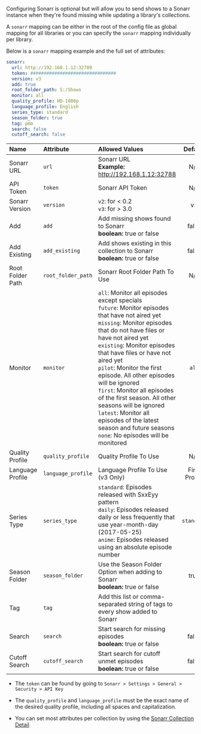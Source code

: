 Configuring Sonarr is optional but will allow you to send shows to a Sonarr instance when they're found missing while updating a library's collections.

A `sonarr` mapping can be either in the root of the config file as global mapping for all libraries or you can specify the `sonarr` mapping individually per library.

Below is a `sonarr` mapping example and the full set of attributes:
```YAML
sonarr:
  url: http://192.168.1.12:32789
  token: ################################
  version: v3
  add: true
  root_folder_path: S:/Shows
  monitor: all
  quality_profile: HD-1080p
  language_profile: English
  series_type: standard
  season_folder: true
  tag: pmm
  search: false
  cutoff_search: false
```

| Name | Attribute | Allowed Values| Default | Required |
| :--- | :--- | :--- | :---: | :---: |
| Sonarr URL | `url` | Sonarr URL<br>**Example:** http://192.168.1.12:32788 | N/A | :heavy_check_mark: |
| API Token | `token` | Sonarr API Token | N/A | :heavy_check_mark: |
| Sonarr Version | `version` | `v2`: for < 0.2<br>`v3`: for > 3.0 | v2 | :x: |
| Add | `add` | Add missing shows found to Sonarr<br>**boolean:** true or false | false | :x: |
| Add Existing | `add_existing` | Add shows existing in this collection to Sonarr<br>**boolean:** true or false | false | :x: |
| Root Folder Path | `root_folder_path` | Sonarr Root Folder Path To Use | N/A | :heavy_check_mark: |
| Monitor | `monitor` | `all`: Monitor all episodes except specials<br>`future`: Monitor episodes that have not aired yet<br>`missing`: Monitor episodes that do not have files or have not aired yet<br>`existing`: Monitor episodes that have files or have not aired yet<br>`pilot`: Monitor the first episode. All other episodes will be ignored<br>`first`: Monitor all episodes of the first season. All other seasons will be ignored<br>`latest`: Monitor all episodes of the latest season and future seasons<br>`none`: No episodes will be monitored | `all` | :x: |
| Quality Profile | `quality_profile` | Quality Profile To Use | N/A | :heavy_check_mark: |
| Language Profile | `language_profile` | Language Profile To Use (v3 Only) | First Profile | :x: |
| Series Type | `series_type` | `standard`: Episodes released with SxxEyy pattern<br>`daily`: Episodes released daily or less frequently that use year-month-day (2017-05-25)<br>`anime`: Episodes released using an absolute episode number | `standard` | :x: |
| Season Folder | `season_folder` | Use the Season Folder Option when adding to Sonarr<br>**boolean:** true or false | true | :x: |
| Tag | `tag` | Add this list or comma-separated string of tags to every show added to Sonarr | ` ` | :x: |
| Search | `search` | Start search for missing episodes<br>**boolean:** true or false | false | :x: |
| Cutoff Search | `cutoff_search` | Start search for cutoff unmet episodes<br>**boolean:** true or false | false | :x: |

* The `token` can be found by going to `Sonarr > Settings > General > Security > API Key`

* The `quality_profile` and `language_profile` must be the exact name of the desired quality profile, including all spaces and capitalization.

* You can set most attributes per collection by using the [Sonarr Collection Detail](https://github.com/meisnate12/Plex-Meta-Manager/wiki/Collection-Details#sonarr-attributes)